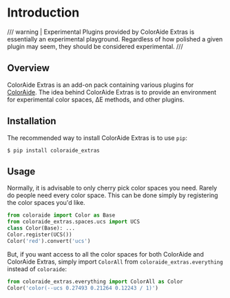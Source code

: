 # Introduction

/// warning | Experimental
Plugins provided by ColorAide Extras is essentially an experimental playground. Regardless of how polished a given
plugin may seem, they should be considered experimental.
///

## Overview

ColorAide Extras is an add-on pack containing various plugins for [ColorAide](https://github.com/facelessuser/coloraide).
The idea behind ColorAide Extras is to provide an environment for experimental color spaces, ∆E methods, and other
plugins.

## Installation

The recommended way to install ColorAide Extras is to use `pip`:

```console
$ pip install coloraide_extras
```

## Usage

Normally, it is advisable to only cherry pick color spaces you need. Rarely do people need every color space. This can
be done simply by registering the color spaces you'd like.

```py play
from coloraide import Color as Base
from coloraide_extras.spaces.ucs import UCS
class Color(Base): ...
Color.register(UCS())
Color('red').convert('ucs')
```

But, if you want access to all the color spaces for both ColorAide and ColorAide Extras, simply import `ColorAll` from
`coloraide_extras.everything` instead of `coloraide`:


```py play
from coloraide_extras.everything import ColorAll as Color
Color('color(--ucs 0.27493 0.21264 0.12243 / 1)')
```
